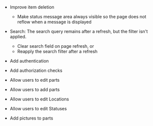 - Improve item deletion
    - Make status message area always visible so the page does not reflow when a message is displayed

- Search: The search query remains after a refresh, but the filter isn't applied.
    - Clear search field on page refresh, or
    - Reapply the search filter after a refresh

- Add authentication

- Add authorization checks

- Allow users to edit parts

- Allow users to add parts

- Allow users to edit Locations

- Allow users to edit Statuses

- Add pictures to parts
